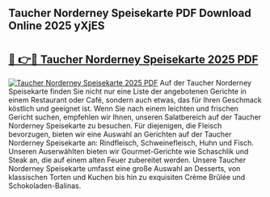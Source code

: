 ## Taucher Norderney Speisekarte PDF Download Online 2025 yXjES

# <h2><a href="http://gcc58r.nevu.top/?p=Taucher+Norderney+Speisekarte">🔗 👉🔴 Taucher Norderney Speisekarte 2025 PDF</a></h2>

[![Taucher Norderney Speisekarte 2025 PDF](https://i.imgur.com/dBaPXMq.png)](http://gcc58r.nevu.top/?p=Taucher+Norderney+Speisekarte)
Auf der Taucher Norderney Speisekarte finden Sie nicht nur eine Liste der angebotenen Gerichte in einem Restaurant oder Café, sondern auch etwas, das für Ihren Geschmack köstlich und geeignet ist. Wenn Sie nach einem leichten und frischen Gericht suchen, empfehlen wir Ihnen, unseren Salatbereich auf der Taucher Norderney Speisekarte zu besuchen. Für diejenigen, die Fleisch bevorzugen, bieten wir eine Auswahl an Gerichten auf der Taucher Norderney Speisekarte an: Rindfleisch, Schweinefleisch, Huhn und Fisch. Unseren Auserwählten bieten wir Gourmet-Gerichte wie Schaschlik und Steak an, die auf einem alten Feuer zubereitet werden. Unsere Taucher Norderney Speisekarte umfasst eine große Auswahl an Desserts, von klassischen Torten und Kuchen bis hin zu exquisiten Crème Brûlée und Schokoladen-Balinas.
